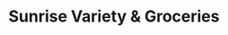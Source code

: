---
title: "Sunrise Variety & Groceries"
url: /mississauga/sunrise-variety-and-groceries/
shop: convenience
---